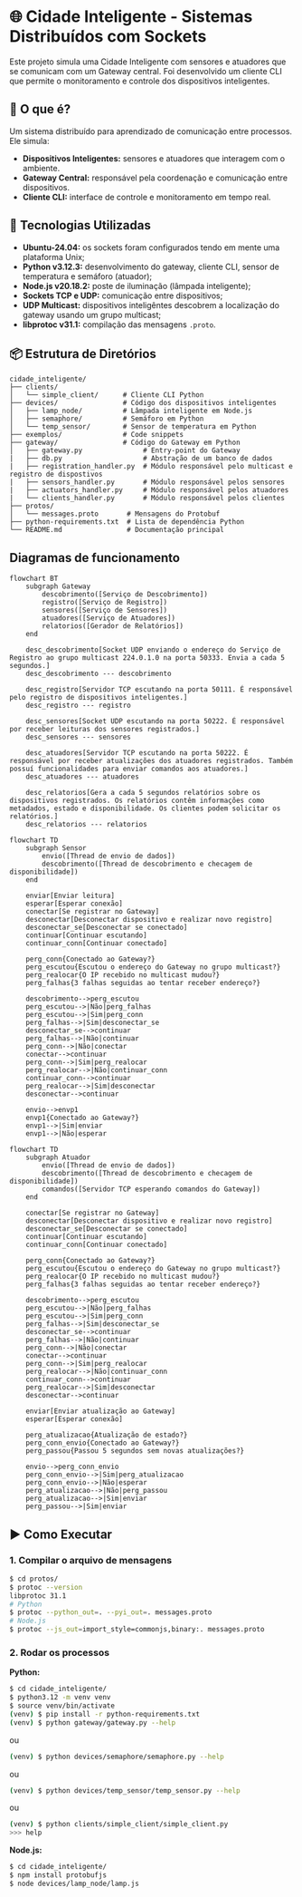 # 🌐 Cidade Inteligente - Sistemas Distribuídos com Sockets
Este projeto simula uma Cidade Inteligente com sensores e atuadores que se comunicam com um Gateway central. Foi desenvolvido um cliente CLI que permite o monitoramento e controle dos dispositivos inteligentes.


## 🧠 O que é?

Um sistema distribuído para aprendizado de comunicação entre processos. Ele simula:

- **Dispositivos Inteligentes:** sensores e atuadores que interagem com o ambiente.
- **Gateway Central:** responsável pela coordenação e comunicação entre dispositivos.
- **Cliente CLI:** interface de controle e monitoramento em tempo real.

## 🔧 Tecnologias Utilizadas

- **Ubuntu-24.04:** os sockets foram configurados tendo em mente uma plataforma Unix;
- **Python v3.12.3:** desenvolvimento do gateway, cliente CLI, sensor de temperatura e semáforo (atuador);
- **Node.js v20.18.2:** poste de iluminação (lâmpada inteligente);
- **Sockets TCP e UDP:** comunicação entre dispositivos;
- **UDP Multicast:** dispositivos inteligêntes descobrem a localização do gateway usando um grupo multicast;
- **libprotoc v31.1:** compilação das mensagens `.proto`.

## 📦 Estrutura de Diretórios

```
cidade_inteligente/
├── clients/
│   └── simple_client/      # Cliente CLI Python
├── devices/                # Código dos dispositivos inteligentes
│   ├── lamp_node/          # Lâmpada inteligente em Node.js
│   ├── semaphore/          # Semáforo em Python
│   └── temp_sensor/        # Sensor de temperatura em Python
├── exemplos/               # Code snippets
├── gateway/                # Código do Gateway em Python
│   ├── gateway.py               # Entry-point do Gateway
|   ├── db.py                    # Abstração de um banco de dados
|   ├── registration_handler.py  # Módulo responsável pelo multicast e registro de dispostivos
|   ├── sensors_handler.py       # Módulo responsável pelos sensores
|   ├── actuators_handler.py     # Módulo responsável pelos atuadores
|   └── clients_handler.py       # Módulo responsável pelos clientes
├── protos/                 
│   └── messages.proto       # Mensagens do Protobuf
├── python-requirements.txt  # Lista de dependência Python
└── README.md                # Documentação principal
```

## Diagramas de funcionamento
```mermaid
flowchart BT
    subgraph Gateway
        descobrimento([Serviço de Descobrimento])
        registro([Serviço de Registro])
        sensores([Serviço de Sensores])
        atuadores([Serviço de Atuadores])
        relatorios([Gerador de Relatórios])
    end

    desc_descobrimento[Socket UDP enviando o endereço do Serviço de Registro ao grupo multicast 224.0.1.0 na porta 50333. Envia a cada 5 segundos.]
    desc_descobrimento --- descobrimento

    desc_registro[Servidor TCP escutando na porta 50111. É responsável pelo registro de dispositivos inteligentes.]
    desc_registro --- registro

    desc_sensores[Socket UDP escutando na porta 50222. É responsável por receber leituras dos sensores registrados.]
    desc_sensores --- sensores

    desc_atuadores[Servidor TCP escutando na porta 50222. É responsável por receber atualizações dos atuadores registrados. Também possuí funcionalidades para enviar comandos aos atuadores.]
    desc_atuadores --- atuadores

    desc_relatorios[Gera a cada 5 segundos relatórios sobre os dispositivos registrados. Os relatórios contêm informações como metadados, estado e disponibilidade. Os clientes podem solicitar os relatórios.]
    desc_relatorios --- relatorios
```

```mermaid
flowchart TD
    subgraph Sensor
        envio([Thread de envio de dados])
        descobrimento([Thread de descobrimento e checagem de disponibilidade])
    end

    enviar[Enviar leitura]
    esperar[Esperar conexão]
    conectar[Se registrar no Gateway]
    desconectar[Desconectar dispositivo e realizar novo registro]
    desconectar_se[Desconectar se conectado]
    continuar[Continuar escutando]
    continuar_conn[Continuar conectado]

    perg_conn{Conectado ao Gateway?}
    perg_escutou{Escutou o endereço do Gateway no grupo multicast?}
    perg_realocar{O IP recebido no multicast mudou?}
    perg_falhas{3 falhas seguidas ao tentar receber endereço?}

    descobrimento-->perg_escutou
    perg_escutou-->|Não|perg_falhas
    perg_escutou-->|Sim|perg_conn
    perg_falhas-->|Sim|desconectar_se
    desconectar_se-->continuar
    perg_falhas-->|Não|continuar
    perg_conn-->|Não|conectar
    conectar-->continuar
    perg_conn-->|Sim|perg_realocar
    perg_realocar-->|Não|continuar_conn
    continuar_conn-->continuar
    perg_realocar-->|Sim|desconectar
    desconectar-->continuar

    envio-->envp1
    envp1{Conectado ao Gateway?}
    envp1-->|Sim|enviar
    envp1-->|Não|esperar
```

```mermaid
flowchart TD
    subgraph Atuador
        envio([Thread de envio de dados])
        descobrimento([Thread de descobrimento e checagem de disponibilidade])
        comandos([Servidor TCP esperando comandos do Gateway])
    end

    conectar[Se registrar no Gateway]
    desconectar[Desconectar dispositivo e realizar novo registro]
    desconectar_se[Desconectar se conectado]
    continuar[Continuar escutando]
    continuar_conn[Continuar conectado]

    perg_conn{Conectado ao Gateway?}
    perg_escutou{Escutou o endereço do Gateway no grupo multicast?}
    perg_realocar{O IP recebido no multicast mudou?}
    perg_falhas{3 falhas seguidas ao tentar receber endereço?}

    descobrimento-->perg_escutou
    perg_escutou-->|Não|perg_falhas
    perg_escutou-->|Sim|perg_conn
    perg_falhas-->|Sim|desconectar_se
    desconectar_se-->continuar
    perg_falhas-->|Não|continuar
    perg_conn-->|Não|conectar
    conectar-->continuar
    perg_conn-->|Sim|perg_realocar
    perg_realocar-->|Não|continuar_conn
    continuar_conn-->continuar
    perg_realocar-->|Sim|desconectar
    desconectar-->continuar

    enviar[Enviar atualização ao Gateway]
    esperar[Esperar conexão]

    perg_atualizacao{Atualização de estado?}
    perg_conn_envio{Conectado ao Gateway?}
    perg_passou{Passou 5 segundos sem novas atualizações?}

    envio-->perg_conn_envio
    perg_conn_envio-->|Sim|perg_atualizacao
    perg_conn_envio-->|Não|esperar
    perg_atualizacao-->|Não|perg_passou
    perg_atualizacao-->|Sim|enviar
    perg_passou-->|Sim|enviar
```

## ▶️ Como Executar

### 1. Compilar o arquivo de mensagens

```bash
$ cd protos/
$ protoc --version
libprotoc 31.1
# Python
$ protoc --python_out=. --pyi_out=. messages.proto
# Node.js
$ protoc --js_out=import_style=commonjs,binary:. messages.proto
```

### 2. Rodar os processos

**Python:**
```bash
$ cd cidade_inteligente/
$ python3.12 -m venv venv
$ source venv/bin/activate
(venv) $ pip install -r python-requirements.txt
(venv) $ python gateway/gateway.py --help
```
ou
```bash
(venv) $ python devices/semaphore/semaphore.py --help
```
ou
```bash
(venv) $ python devices/temp_sensor/temp_sensor.py --help
```
ou
```bash
(venv) $ python clients/simple_client/simple_client.py
>>> help
```

**Node.js:**
```bash
$ cd cidade_inteligente/
$ npm install protobufjs
$ node devices/lamp_node/lamp.js
```
